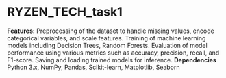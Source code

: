 # RYZEN_TECH_task1
**Features:**
Preprocessing of the dataset to handle missing values, encode categorical variables, and scale features. Training of machine learning models including Decision Trees, Random Forests. Evaluation of model performance using various metrics such as accuracy, precision, recall, and F1-score. Saving and loading trained models for inference.
**Dependencies**
Python 3.x, NumPy, Pandas, Scikit-learn, Matplotlib, Seaborn
